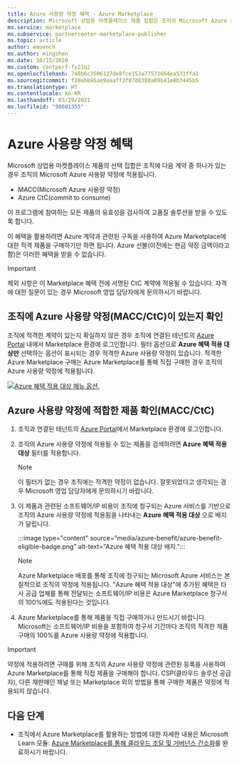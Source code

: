 ```yaml
---
title: Azure 사용량 약정 혜택 - Azure Marketplace
description: Microsoft 상업용 마켓플레이스 제품 집합은 조직의 Microsoft Azure 사용량 약정에 적용됩니다.
ms.service: marketplace
ms.subservice: partnercenter-marketplace-publisher
ms.topic: article
author: emuench
ms.author: mingshen
ms.date: 10/15/2020
ms.custom: contperf-fy21q2
ms.openlocfilehash: 748b6c3506127de8fce153a77571664ea531ffa1
ms.sourcegitcommit: f28ebb95ae9aaaff3f87d8388a09b41e0b3445b5
ms.translationtype: HT
ms.contentlocale: ko-KR
ms.lasthandoff: 03/29/2021
ms.locfileid: "98601355"
---
```

# <a name="azure-consumption-commitment-benefit"></a>Azure 사용량 약정 혜택

Microsoft 상업용 마켓플레이스 제품의 선택 집합은 조직에 다음 계약 중 하나가 있는 경우 조직의 Microsoft Azure 사용량 약정에 적용됩니다.

- MACC(Microsoft Azure 사용량 약정)
- Azure CtC(commit to consume)

이 프로그램에 참여하는 모든 제품의 유효성을 검사하여 고품질 솔루션을 받을 수 있도록 합니다.

이 혜택을 활용하려면 Azure 계약과 관련된 구독을 사용하여 Azure Marketplace에 대한 적격 제품을 구매하기만 하면 됩니다. Azure 선불(이전에는 현금 약정 금액이라고 함)은 이러한 혜택을 받을 수 없습니다.

> [!IMPORTANT]
> 제외 사항은 이 Marketplace 혜택 전에 서명된 CtC 계약에 적용될 수 있습니다. 자격에 대한 질문이 있는 경우 Microsoft 영업 담당자에게 문의하시기 바랍니다.

## <a name="determine-if-your-organization-has-an-azure-consumption-commitment-maccctc"></a>조직에 Azure 사용량 약정(MACC/CtC)이 있는지 확인

조직에 적격한 계약이 있는지 확실하지 않은 경우 조직에 연결된 테넌트의 [Azure Portal](https://ms.portal.azure.com/#blade/Microsoft_Azure_Marketplace/MarketplaceOffersBlade/selectedMenuItemId/home) 내에서 Marketplace 환경에 로그인합니다. 필터 옵션으로 **Azure 혜택 적용 대상만** 선택하는 옵션이 표시되는 경우 적격한 Azure 사용량 약정이 있습니다. 적격한 Azure Marketplace 구매는 Azure Marketplace를 통해 직접 구매한 경우 조직의 Azure 사용량 약정에 적용됩니다.

[![Azure 혜택 적용 대상 메뉴 옵션.](media/azure-benefit/azure-benefit-eligible.png)](media/azure-benefit/azure-benefit-eligible.png#lightbox)

## <a name="determine-which-offers-are-eligible-for-azure-consumption-commitments-maccctc"></a>Azure 사용량 약정에 적합한 제품 확인(MACC/CtC)

1. 조직과 연결된 테넌트의 [Azure Portal](https://ms.portal.azure.com/#blade/Microsoft_Azure_Marketplace/MarketplaceOffersBlade/selectedMenuItemId/home)에서 Marketplace 환경에 로그인합니다.
2. 조직의 Azure 사용량 약정에 적용될 수 있는 제품을 검색하려면 **Azure 혜택 적용 대상** 필터를 적용합니다.

   > [!NOTE]
   > 이 필터가 없는 경우 조직에는 적격한 약정이 없습니다. 잘못되었다고 생각되는 경우 Microsoft 영업 담당자에게 문의하시기 바랍니다.
 
3. 이 제품과 관련된 소프트웨어/IP 비용이 조직에 청구되는 Azure 서비스를 기반으로 조직의 Azure 사용량 약정에 적용됨을 나타내는 **Azure 혜택 적용 대상** 으로 배지가 달립니다.

    :::image type="content" source="media/azure-benefit/azure-benefit-eligible-badge.png" alt-text="Azure 혜택 적용 대상 배지.":::

   > [!NOTE]
   > Azure Marketplace 배포를 통해 조직에 청구되는 Microsoft Azure 서비스는 본질적으로 조직의 약정에 적용됩니다. "Azure 혜택 적용 대상"에 추가된 혜택은 타사 공급 업체를 통해 전달되는 소프트웨어/IP 비용은 Azure Marketplace 청구서의 100%에도 적용된다는 것입니다.

4. Azure Marketplace를 통해 제품을 직접 구매하거나 만드시기 바랍니다. Microsoft는 소프트웨어/IP 비용을 포함하여 청구서 기간마다 조직의 적격한 제품 구매의 100%를 Azure 사용량 약정에 적용합니다.

> [!IMPORTANT]
> 약정에 적용하려면 구매를 위해 조직의 Azure 사용량 약정에 관련된 등록을 사용하여 Azure Marketplace를 통해 직접 제품을 구매해야 합니다. CSP(클라우드 솔루션 공급자), 다른 재판매인 채널 또는 Marketplace 외의 방법을 통해 구매한 제품은 약정에 적용되지 않습니다.

## <a name="next-steps"></a>다음 단계

- 조직에서 Azure Marketplace를 활용하는 방법에 대한 자세한 내용은 Microsoft Learn 모듈: [Azure Marketplace를 통해 클라우드 조달 및 거버넌스 간소화](/learn/modules/simplify-cloud-procurement-governance-azure-marketplace/)를 완료하시기 바랍니다.
